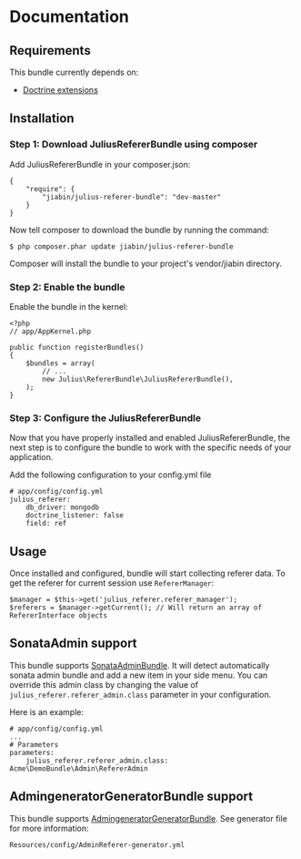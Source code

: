 # Documentation

## Requirements

This bundle currently depends on:

* [Doctrine extensions](https://github.com/stof/StofDoctrineExtensionsBundle)

## Installation

### Step 1: Download JuliusRefererBundle using composer

Add JuliusRefererBundle in your composer.json:
```
{
    "require": {
        "jiabin/julius-referer-bundle": "dev-master"
    }
}
```

Now tell composer to download the bundle by running the command:
```
$ php composer.phar update jiabin/julius-referer-bundle
```
Composer will install the bundle to your project's vendor/jiabin directory.

### Step 2: Enable the bundle

Enable the bundle in the kernel:
```
<?php
// app/AppKernel.php

public function registerBundles()
{
    $bundles = array(
        // ...
        new Julius\RefererBundle\JuliusRefererBundle(),
    );
}
```

### Step 3: Configure the JuliusRefererBundle

Now that you have properly installed and enabled JuliusRefererBundle, the next step is to configure the bundle to work with the specific needs of your application.

Add the following configuration to your config.yml file
```
# app/config/config.yml
julius_referer:
    db_driver: mongodb
    doctrine_listener: false
    field: ref
```

## Usage

Once installed and configured, bundle will start collecting referer data. To get the referer for current session use `RefererManager`:

```
$manager = $this->get('julius_referer.referer_manager');
$referers = $manager->getCurrent(); // Will return an array of RefererInterface objects
```

## SonataAdmin  support

This bundle supports [SonataAdminBundle](http://sonata-project.org/bundles/admin/master/doc/index.html). It will detect automatically sonata admin bundle and add a new item in your side menu. You can override this admin class by changing the value of `julius_referer.referer_admin.class` parameter in your configuration.

Here is an example:
```
# app/config/config.yml
...
# Parameters
parameters:
    julius_referer.referer_admin.class: Acme\DemoBundle\Admin\RefererAdmin
```

## AdmingeneratorGeneratorBundle support

This bundle supports [AdmingeneratorGeneratorBundle](http://symfony2admingenerator.org/). See generator file for more information:
```
Resources/config/AdminReferer-generator.yml
```